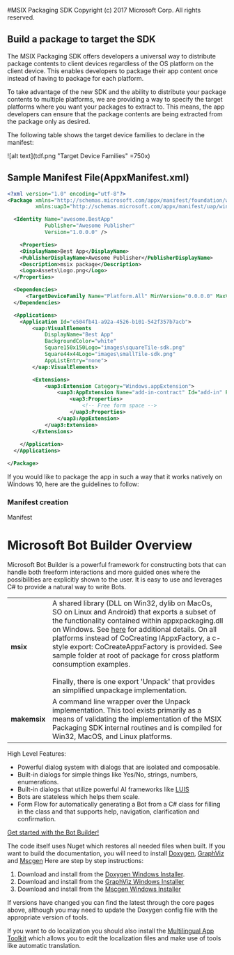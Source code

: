 
#MSIX Packaging SDK
   Copyright (c) 2017 Microsoft Corp.  All rights reserved.

## Build a package to target the SDK 

The MSIX Packaging SDK offers developers a universal way to distribute package contents to client devices regardless of the OS platform on the client device. This enables developers to package their app content once instead of having to package for each platform. 

To take advantage of the new SDK and the ability to distribute your package contents to multiple platforms, we are providing a way to specify the target platforms where you want your packages to extract to. This means, the app developers can ensure that the package contents are being extracted from the package only as desired. 

The following table shows the target device families to declare in the manifest:

![alt text](tdf.png "Target Device Families" =750x)


## Sample Manifest File(AppxManifest.xml)

```xml
<?xml version="1.0" encoding="utf-8"?>
<Package xmlns="http://schemas.microsoft.com/appx/manifest/foundation/windows10"
         xmlns:uap3="http://schemas.microsoft.com/appx/manifest/uap/windows10/3">

  <Identity Name="awesome.BestApp"
            Publisher="Awesome Publisher"
            Version="1.0.0.0" />

    <Properties>
    <DisplayName>Best App</DisplayName>
    <PublisherDisplayName>Awesome Publisher</PublisherDisplayName>
    <Description>msix package</Description>
    <Logo>Assets\Logo.png</Logo>
  </Properties>

  <Dependencies>
      <TargetDeviceFamily Name="Platform.All" MinVersion="0.0.0.0" MaxVersionTested="0.0.0.0"/>
  </Dependencies>

  <Applications>
    <Application Id="e504fb41-a92a-4526-b101-542f357b7acb">
        <uap:VisualElements
            DisplayName="Best App" 
            BackgroundColor="white"
            Square150x150Logo="images\squareTile-sdk.png" 
            Square44x44Logo="images\smallTile-sdk.png" 
            AppListEntry="none">
        </uap:VisualElements>

        <Extensions>
            <uap3:Extension Category="Windows.appExtension">
                <uap3:AppExtension Name="add-in-contract" Id="add-in" PublicFolder="Public" DisplayName="Sample Add-in" Description="This is a sample add-in">
                    <uap3:Properties>
                        <!-- Free form space -->
                    </uap3:Properties>
                </uap3:AppExtension>
            </uap3:Extension>
        </Extensions>
        
    </Application>
  </Applications>

</Package>

```

If you would like to package the app in such a way that it works natively on Windows 10, here are the guidelines to follow:

### Manifest creation 
Manifest 


# Microsoft Bot Builder Overview

Microsoft Bot Builder is a powerful framework for constructing bots that can handle both freeform interactions and more guided ones where the possibilities are explicitly shown to the user. It is easy to use and leverages C# to provide a natural way to write Bots.

|                                      |                                 |
|--------------------------------------|---------------------------------|
| **msix**      | A shared library (DLL on Win32, dylib on MacOs, SO on Linux and Android) that exports a subset of the functionality contained within appxpackaging.dll on Windows. See [here](https://msdn.microsoft.com/en-us/library/windows/desktop/hh446766(v=vs.85).aspx) for additional details. On all platforms instead of CoCreating IAppxFactory, a c-style export: CoCreateAppxFactory is provided.  See sample folder at root of package for cross platform consumption examples.                <br /><br /> Finally, there is one export 'Unpack' that provides an simplified unpackage implementation.|
| **makemsix**  | A command line wrapper over the Unpack implementation.  This tool exists primarily as a means of validating the implementation of the MSIX Packaging SDK internal routines and is compiled for Win32, MacOS, and Linux platforms.|


High Level Features:
* Powerful dialog system with dialogs that are isolated and composable.  
* Built-in dialogs for simple things like Yes/No, strings, numbers, enumerations.  
* Built-in dialogs that utilize powerful AI frameworks like [LUIS](http://luis.ai)
* Bots are stateless which helps them scale.  
* Form Flow for automatically generating a Bot from a C# class for filling in the class and that supports help, navigation, clarification and confirmation.

[Get started with the Bot Builder!](http://docs.botframework.com/sdkreference/csharp/)

The code itself uses Nuget which restores all needed files when built.  If you want to build the documentation, 
you will need to install [Doxygen](http://www.stack.nl/~dimitri/doxygen/), [GraphViz](http://graphviz.org/) and [Mscgen](http://www.mcternan.me.uk/mscgen/)
Here are step by step instructions:

1. Download and install from the [Doxygen Windows Installer](http://ftp.stack.nl/pub/users/dimitri/doxygen-1.8.11-setup.exe).
2. Download and install from the [GraphViz Windows Installer](http://graphviz.org/pub/graphviz/stable/windows/graphviz-2.38.msi)
3. Download and install from the [Mscgen Windows Installer](http://www.mcternan.me.uk/mscgen/software/mscgen_0.20.exe)

If versions have changed you can find the latest through the core pages above, although you may need to update the Doxygen config file with the appropriate version of tools.

If you want to do localization you should also install the [Multilingual App Toolkit](https://developer.microsoft.com/en-us/windows/develop/multilingual-app-toolkit) which
allows you to edit the localization files and make use of tools like automatic translation.
